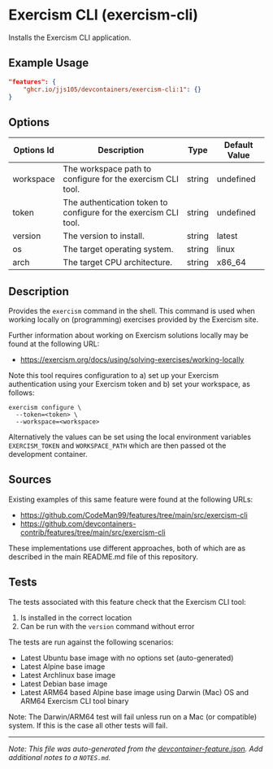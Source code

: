 
# Exercism CLI (exercism-cli)

Installs the Exercism CLI application.

## Example Usage

```json
"features": {
    "ghcr.io/jjs105/devcontainers/exercism-cli:1": {}
}
```

## Options

| Options Id | Description | Type | Default Value |
|-----|-----|-----|-----|
| workspace | The workspace path to configure for the exercism CLI tool. | string | undefined |
| token | The authentication token to configure for the exercism CLI tool. | string | undefined |
| version | The version to install. | string | latest |
| os | The target operating system. | string | linux |
| arch | The target CPU architecture. | string | x86_64 |

## Description

Provides the `exercism` command in the shell. This command is used when working
locally on (programming) exercises provided by the Exercism site.

Further information about working on Exercism solutions locally may be found at
the following URL:
* https://exercism.org/docs/using/solving-exercises/working-locally

Note this tool requires configuration to a) set up your Exercism authentication
using your Exercism token and b) set your workspace, as follows:

```shell
exercism configure \
  --token=<token> \
  --workspace=<workspace>
```

Alternatively the values can be set using the local environment variables
`EXERCISM_TOKEN` and `WORKSPACE_PATH` which are then passed ot the development
container.

## Sources

Existing examples of this same feature were found at the following URLs:

* https://github.com/CodeMan99/features/tree/main/src/exercism-cli
* https://github.com/devcontainers-contrib/features/tree/main/src/exercism-cli

These implementations use different approaches, both of which are as described
in the main README.md file of this repository.

## Tests

The tests associated with this feature check that the Exercism CLI tool:

1) Is installed in the correct location
1) Can be run with the `version` command without error

The tests are run against the following scenarios:

* Latest Ubuntu base image with no options set (auto-generated)
* Latest Alpine base image
* Latest Archlinux base image
* Latest Debian base image
* Latest ARM64 based Alpine base image using Darwin (Mac) OS and ARM64 Exercism
CLI tool binary 

Note: The Darwin/ARM64 test will fail unless run on a Mac (or compatible)
system. If this is the case all other tests will fail.


---

_Note: This file was auto-generated from the [devcontainer-feature.json](devcontainer-feature.json).  Add additional notes to a `NOTES.md`._
